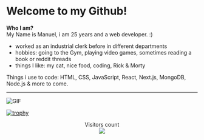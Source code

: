 # Welcome to my Github!
**Who I am?**
<br/>
My Name is Manuel, i am 25 years and a web developer. :) 
- worked as an industrial clerk before in different departments
- hobbies: going to the Gym, playing video games, sometimes reading a book or reddit threads
- things I like: my cat, nice food, coding, Rick & Morty 

Things i use to code: HTML, CSS, JavaScript, React, Next.js, MongoDB, Node.js & more to come. 

--------------

![GIF](https://media.tenor.com/GfSX-u7VGM4AAAAC/coding.gif)

[![trophy](https://github-profile-trophy.vercel.app/?username=Manu7864z)](https://github.com/ryo-ma/github-profile-trophy)

<p align="center"> 
  Visitors count<br>
  <img src="https://profile-counter.glitch.me/Manu7864z/count.svg" />
</p>
